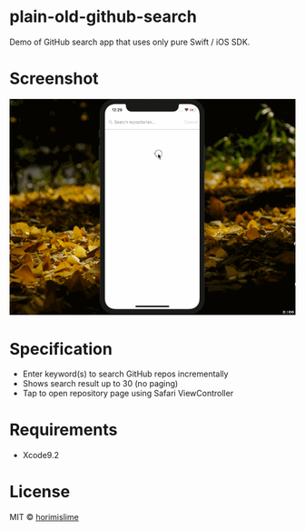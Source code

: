 # plain-old-github-search
Demo of GitHub search app that uses only pure Swift / iOS SDK.

# Screenshot
![Screen Shot](/screenshot/app.gif)

# Specification
- Enter keyword(s) to search GitHub repos incrementally
- Shows search result up to 30 (no paging)
- Tap to open repository page using Safari ViewController

# Requirements
- Xcode9.2

# License
MIT © [horimislime](https://horimisli.me/about)
